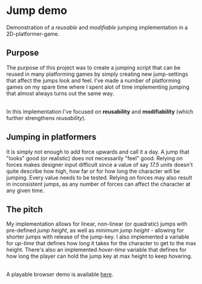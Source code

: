 # Jump demo
Demonstration of a <i>reusable</i> and <i>modifiable</i> jumping implementation in a 2D-platformer-game.

## Purpose
The purpose of this project was to create a jumping script that can be reused in many platforming games by simply creating new jump-settings that affect the jumps look and feel. I've made a number of platforming games on my spare time where I spent alot of time implementing jumping that almost always turns out the same way. <br></br>

In this implementation I've focused on <b>reusability</b> and <b>modifiability</b> (which further strengthens <i>reusability</i>).

## Jumping in platformers
It is simply not enough to add force upwards and call it a day. A jump that "looks" good (or realistic) does not necessarily "feel" good. Relying on forces makes designer input difficult since a value of say <i>17.5 units</i> doesn't quite describe how high, how far or for how long the character will be jumping. Every value needs to be tested. Relying on forces may also result in inconsistent jumps, as any number of forces can affect the character at any given time. 

## The pitch
My implementation allows for linear, non-linear (or quadratic) jumps with pre-defined <i>jump height</i>, as well as <i>minimum jump height</i> - allowing for shorter jumps with release of the jump-key. I also implemented a variable for <i>up-time</i> that defines how <i>long</i> it takes for the character to get to the max height. There's also an implemented <i>hover-time</i> variable that defines for how long the player can hold the jump key at max height to keep hovering. <br></br>

A playable browser demo is available <a href="https://emil-h-uhlin.github.io/platformer_jumpDemo/" title="Playable demo">here</a>.
